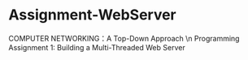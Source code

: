 # Assignment-WebServer
COMPUTER NETWORKING：A Top-Down Approach \n
Programming Assignment 1: Building a Multi-Threaded Web Server
